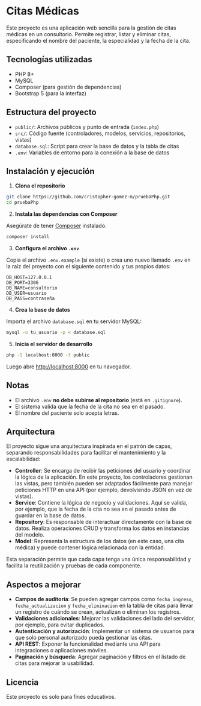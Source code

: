 # Citas Médicas

Este proyecto es una aplicación web sencilla para la gestión de citas médicas en un consultorio. Permite registrar, listar y eliminar citas, especificando el nombre del paciente, la especialidad y la fecha de la cita.

## Tecnologías utilizadas
- PHP 8+
- MySQL
- Composer (para gestión de dependencias)
- Bootstrap 5 (para la interfaz)

## Estructura del proyecto
- `public/`: Archivos públicos y punto de entrada (`index.php`)
- `src/`: Código fuente (controladores, modelos, servicios, repositorios, vistas)
- `database.sql`: Script para crear la base de datos y la tabla de citas
- `.env`: Variables de entorno para la conexión a la base de datos

## Instalación y ejecución

1. **Clona el repositorio**

```bash
git clone https://github.com/cristopher-gomez-m/pruebaPhp.git
cd pruebaPhp
```

2. **Instala las dependencias con Composer**

Asegúrate de tener [Composer](https://getcomposer.org/) instalado.

```bash
composer install
```

3. **Configura el archivo `.env`**

Copia el archivo `.env.example` (si existe) o crea uno nuevo llamado `.env` en la raíz del proyecto con el siguiente contenido y tus propios datos:

```
DB_HOST=127.0.0.1
DB_PORT=3306
DB_NAME=consultorio
DB_USER=usuario
DB_PASS=contraseña
```

4. **Crea la base de datos**

Importa el archivo `database.sql` en tu servidor MySQL:

```bash
mysql -u tu_usuario -p < database.sql
```

5. **Inicia el servidor de desarrollo**

```bash
php -S localhost:8000 -t public
```

Luego abre [http://localhost:8000](http://localhost:8000) en tu navegador.

## Notas
- El archivo `.env` **no debe subirse al repositorio** (está en `.gitignore`).
- El sistema valida que la fecha de la cita no sea en el pasado.
- El nombre del paciente solo acepta letras.

## Arquitectura

El proyecto sigue una arquitectura inspirada en el patrón de capas, separando responsabilidades para facilitar el mantenimiento y la escalabilidad:

- **Controller**: Se encarga de recibir las peticiones del usuario y coordinar la lógica de la aplicación. En este proyecto, los controladores gestionan las vistas, pero también pueden ser adaptados fácilmente para manejar peticiones HTTP en una API (por ejemplo, devolviendo JSON en vez de vistas).
- **Service**: Contiene la lógica de negocio y validaciones. Aquí se valida, por ejemplo, que la fecha de la cita no sea en el pasado antes de guardar en la base de datos.
- **Repository**: Es responsable de interactuar directamente con la base de datos. Realiza operaciones CRUD y transforma los datos en instancias del modelo.
- **Model**: Representa la estructura de los datos (en este caso, una cita médica) y puede contener lógica relacionada con la entidad.

Esta separación permite que cada capa tenga una única responsabilidad y facilita la reutilización y pruebas de cada componente.

## Aspectos a mejorar

- **Campos de auditoría**: Se pueden agregar campos como `fecha_ingreso`, `fecha_actualizacion` y `fecha_eliminacion` en la tabla de citas para llevar un registro de cuándo se crean, actualizan o eliminan los registros.
- **Validaciones adicionales**: Mejorar las validaciones del lado del servidor, por ejemplo, para evitar duplicados.
- **Autenticación y autorización**: Implementar un sistema de usuarios para que solo personal autorizado pueda gestionar las citas.
- **API REST**: Exponer la funcionalidad mediante una API para integraciones o aplicaciones móviles.
- **Paginación y búsqueda**: Agregar paginación y filtros en el listado de citas para mejorar la usabilidad.

## Licencia
Este proyecto es solo para fines educativos.
